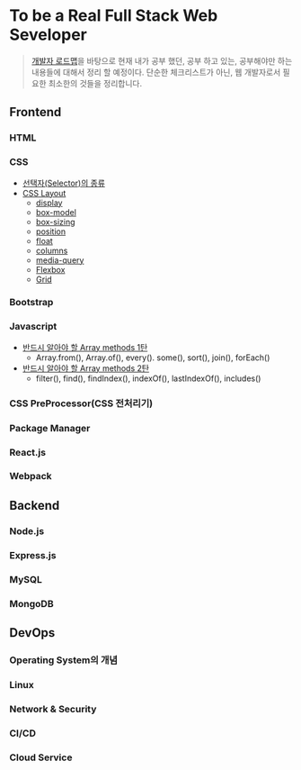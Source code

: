 # To be a Real Full Stack Web Seveloper

> [개발자 로드맵](https://github.com/kamranahmedse/developer-roadmap)을 바탕으로 현재 내가 공부 했던, 공부 하고 있는, 공부해야만 하는 내용들에 대해서 정리 할 예정이다.
> 단순한 체크리스트가 아닌, 웹 개발자로서 필요한 최소한의 것들을 정리합니다.

## Frontend

### HTML

### CSS

-   [선택자(Selector)의 종류](CSS/selector.md)
-   [CSS Layout](CSS/layout/layoutIntro.md)
    -   [display](CSS/layout/display.md)
    -   [box-model](CSS/layout/boxmodel.md)
    -   [box-sizing](CSS/layout/boxsizing.md)
    -   [position](CSS/layout/position.md)
    -   [float](CSS/layout/float.md)
    -   [columns](CSS/layout/columns.md)
    -   [media-query](CSS/layout/mediaquery.md)
    -   [Flexbox](CSS/layout/flexbox.md)
    -   [Grid](CSS/layout/grid.md)

### Bootstrap

### Javascript

-   [반드시 알아야 할 Array methods 1탄](JavaScript/arrayMethod1.md)
    -   Array.from(), Array.of(), every(). some(), sort(), join(), forEach()
-   [반드시 알아야 할 Array methods 2탄](JavaScript/arrayMethod2.md)
    -   filter(), find(), findIndex(), indexOf(), lastIndexOf(), includes()

### CSS PreProcessor(CSS 전처리기)

### Package Manager

### React.js

### Webpack

## Backend

### Node.js

### Express.js

### MySQL

### MongoDB

## DevOps

### Operating System의 개념

### Linux

### Network & Security

### CI/CD

### Cloud Service
